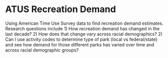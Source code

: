# ATUS Recreation Demand 
Using American Time Use Survey data to find recreation demand estimates. Research questions include 1) How recreation demand has changed in the last decade? 2) How does that change vary across racial demographics? 2) Can I use activity codes to determine type of park (local vs federal/state) and see how demand for those different parks has varied over time and across racial demographic groups?

